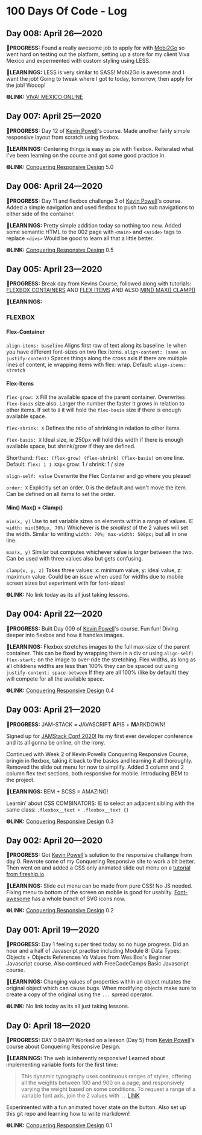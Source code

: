 # 100 Days Of Code - Log

## Day 008: April 26—2020

**💅PROGRESS:** Found a really awesome job to apply for with [Mobi2Go](https://www.mobi2go.com/) so went hard on testing out the platform, setting up a store for my client Viva Mexico and expermented with custom styling using LESS.

**🤔LEARNINGS:** LESS is very similar to SASS! Mobi2Go is awesome and I want the job! Going to tweak where I got to today, tomorrow, then apply for the job! Wooop!

**🌐LINK:** [VIVA! MEXICO ONLINE](https://vivamexicoleftbank.mobi2go.com/)

## Day 007: April 25—2020

**💅PROGRESS:** Day 12 of [Kevin Powell](https://www.kevinpowell.co/)'s course. Made another fairly simple responsive layout from scratch using flexbox.

**🤔LEARNINGS:** Centering things is easy as pie with flexbox. Reiterated what I've been learning on the course and got some good practice in.

**🌐LINK:** [Conquering Responsive Design](https://conquering-responsive-design.netlify.app/flexbox4.html) 5.0

## Day 006: April 24—2020

**💅PROGRESS:** Day 11 and flexbox challenge 3 of [Kevin Powell](https://www.kevinpowell.co/)'s course. Added a simple navigation and used flexbox to push two sub navigations to either side of the container.

**🤔LEARNINGS:** Pretty simple addition today so nothing too new. Added some semantic HTML to the 002 page with `<main>` and `<aside>` tags to replace `<divs>` Would be good to learn all that a little better.

**🌐LINK:** [Conquering Responsive Design](https://conquering-responsive-design.netlify.app/flexbox3.html) 0.5

## Day 005: April 23—2020

**💅PROGRESS:** Break day from Kevins Course, followed along with tutorials: [FLEXBOX CONTAINERS](https://www.youtube.com/watch?v=hwbqquXww-U&list=PL4-IK0AVhVjMSb9c06AjRlTpvxL3otpUd&index=2&t=0s) AND [FLEX ITEMS](https://www.youtube.com/watch?v=4Oi5xpjoCRk&list=PL4-IK0AVhVjMSb9c06AjRlTpvxL3otpUd&index=2) AND ALSO [MIN() MAX() CLAMP()](https://www.youtube.com/watch?v=U9VF-4euyRo)

**🤔LEARNINGS:**

### FLEXBOX

#### Flex-Container

`align-items: baseline` Aligns first row of text along its baseline. Ie when you have different font-sizes on two flex items.
`align-content: (same as justify-content)` Spaces things along the cross axis if there are multiple lines of content, ie wrapping items with flex: wrap.
Default: `align-items: stretch`

#### Flex-Items

`flex-grow: X` Fill the available space of the parent container. Overwrites `flex-basis` size also. Larger the number the faster it grows in relation to other items. If set to `0` it will hold the `flex-basis` size if there is enough available space.

`flex-shrink: X` Defines the ratio of shrinking in relation to other items.

`flex-basis: X` Ideal size, ie 250px will hold this width if there is enough available space, but shrink/grow if they are defined.

Shorthand: `flex: (flex-grow) (flex-shrink) (flex-basis)` on one line.
Default: `flex: 1 1 XXpx` grow: 1 / shrink: 1 / size

`align-self: value` Overwrite the Flex Container and go where you please!

`order: X` Explicitly set an order. 0 is the default and won't move the item. Can be defined on all items to set the order.

#### Min() Max() + Clamp()

`min(x, y)` Use to set variable sizes on elements within a range of values.
IE `width: min(500px, 70%)` Whichever is the *smallest* of the 2 values will set the width. Similar to writing `width: 70%; max-width: 500px;` but all in one line.

`max(x, y)` Similar but computes whichever value is *larger* between the two. Can be used with three values also but gets confusing.

`clamp(x, y, z)` Takes three values: x: minimum value, y: ideal value, z: maximum value. Could be an issue when used for widths due to mobile screen sizes but experiment with for font-sizes!

**🌐LINK:** No link today as its all just taking lessons.

## Day 004: April 22—2020

**💅PROGRESS:** Built Day 009 of [Kevin Powell](https://www.kevinpowell.co/)'s course. Fun fun! Diving deeper into flexbox and how it handles images.

**🤔LEARNINGS:** Flexbox stretches images to the full max-size of the parent container. This can be fixed by wrapping them in a div or using `align-self: flex-start;` on the image to over-ride the stretching. Flex widths, as long as all childrens widths are less than 100% they can be spaced out using `justify-content: space-between` If they are all 100% (like by default) they will compete for all the available space.

**🌐LINK:** [Conquering Responsive Design](https://conquering-responsive-design.netlify.app/day009.html) 0.4

## Day 003: April 21—2020

**💅PROGRESS:** JAM-STACK = **J**AVASCRIPT **A**PIS + **M**ARKDOWN!

Signed up for [JAMStack Conf 2020!](https://jamstackconf.com/) Its my first ever developer conference and its all gonna be online, oh the irony.

Continued with Week 2 of Kevin Powells Conquering Responsive Course, bringin in flexbox, taking it back to the basics and learning it all thoroughly. Removed the slide out menu for now to simplify. Added 3 column and 2 column flex text sections, both responsive for mobile. Introducing BEM to the project.

**🤔LEARNINGS:** BEM + SCSS = AMAZING!

Learnin' about CSS COMBINATORS: IE to select an adjacent sibling with the same class:
`.flexbox__text + .flexbox__text {}`

**🌐LINK:** [Conquering Responsive Design](https://conquering-responsive-design.netlify.app/) 0.3

## Day 002: April 20—2020

**💅PROGRESS:** Got [Kevin Powell](https://www.kevinpowell.co/)'s solution to the responsive challange from day 0. Rewrote some of my Conquering Responsive site to work a bit better. Then went on and added a CSS only animated slide out menu on a [tutorial from fireship.io](https://www.youtube.com/watch?v=biOMz4puGt8&t=206s)

**🤔LEARNINGS:** Slide out menu can be made from pure CSS! No JS needed. Fixing menu to bottom of the screen on mobile is good for usablity. [Font-awesome](https://fontawesome.com/icons?d=gallery) has a whole bunch of SVG icons now.

**🌐LINK:** [Conquering Responsive Design](https://web.archive.org/web/20200420223551/https://conquering-responsive-design.netlify.app/) 0.2

## Day 001: April 19—2020

**💅PROGRESS:** Day 1 feeling super tired today so no huge progress. Did an hour and a half of Javascript practise including Module 8: Data Types: Objects + Objects References Vs Values from Wes Bos's Beginner Javascript course. Also continued with FreeCodeCamps Basic Javascript course.

**🤔LEARNINGS:** Changing values of properties within an object mutates the original object which can cause bugs. When modifying objects make sure to create a copy of the original using the `...` spread operator.

**🌐LINK:** No link today as its all just taking lessons.

## Day 0: April 18—2020

**💅PROGRESS:** DAY 0 BABY! Worked on a lesson (Day 5) from [Kevin Powell](https://www.kevinpowell.co/)'s course about Conquering Responsive Design.

**🤔LEARNINGS:** The web is inherently responsive! Learned about implementing variable fonts for the first time:

>This dynamic typography uses continuous ranges of styles, offering all the weights between 100 and 900 on a page, and responsively varying the weight based on some conditions.
>To request a range of a variable font axis, join the 2 values with `..`
>[LINK](https://developers.google.com/fonts/docs/css2#axis_ranges)

Experimented with a fun animated hover state on the button. Also set up this git repo and learning how to write markdown!

**🌐LINK:** [Conquering Responsive Design](https://github.com/rzzldzzldesign/conquering-responsive-design/commit/d52e3b2597a4e50571a3b96a4585da91509e32c1) 0.1
